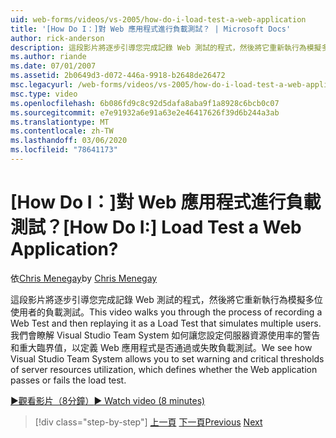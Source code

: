 ```yaml
---
uid: web-forms/videos/vs-2005/how-do-i-load-test-a-web-application
title: '[How Do I：]對 Web 應用程式進行負載測試？ | Microsoft Docs'
author: rick-anderson
description: 這段影片將逐步引導您完成記錄 Web 測試的程式，然後將它重新執行為模擬多位使用者的負載測試。 我們會看到 Visual Studio 。
ms.author: riande
ms.date: 07/01/2007
ms.assetid: 2b0649d3-d072-446a-9918-b2648de26472
msc.legacyurl: /web-forms/videos/vs-2005/how-do-i-load-test-a-web-application
msc.type: video
ms.openlocfilehash: 6b086fd9c8c92d5dafa8aba9f1a8928c6bcb0c07
ms.sourcegitcommit: e7e91932a6e91a63e2e46417626f39d6b244a3ab
ms.translationtype: MT
ms.contentlocale: zh-TW
ms.lasthandoff: 03/06/2020
ms.locfileid: "78641173"
---
```

# <a name="how-do-i-load-test-a-web-application"></a><span data-ttu-id="186ab-105">[How Do I：]對 Web 應用程式進行負載測試？</span><span class="sxs-lookup"><span data-stu-id="186ab-105">[How Do I:] Load Test a Web Application?</span></span>

<span data-ttu-id="186ab-106">依[Chris Menegay](https://twitter.com/CMenegay)</span><span class="sxs-lookup"><span data-stu-id="186ab-106">by [Chris Menegay](https://twitter.com/CMenegay)</span></span>

<span data-ttu-id="186ab-107">這段影片將逐步引導您完成記錄 Web 測試的程式，然後將它重新執行為模擬多位使用者的負載測試。</span><span class="sxs-lookup"><span data-stu-id="186ab-107">This video walks you through the process of recording a Web Test and then replaying it as a Load Test that simulates multiple users.</span></span> <span data-ttu-id="186ab-108">我們會瞭解 Visual Studio Team System 如何讓您設定伺服器資源使用率的警告和重大臨界值，以定義 Web 應用程式是否通過或失敗負載測試。</span><span class="sxs-lookup"><span data-stu-id="186ab-108">We see how Visual Studio Team System allows you to set warning and critical thresholds of server resources utilization, which defines whether the Web application passes or fails the load test.</span></span>

[<span data-ttu-id="186ab-109">&#9654;觀看影片（8分鐘）</span><span class="sxs-lookup"><span data-stu-id="186ab-109">&#9654; Watch video (8 minutes)</span></span>](https://channel9.msdn.com/Blogs/ASP-NET-Site-Videos/how-do-i-load-test-a-web-application)

> [!div class="step-by-step"]
> <span data-ttu-id="186ab-110">[上一頁](how-do-i-practice-test-driven-development.md)
> [下一頁](how-do-i-tune-web-application-performance-with-profiling.md)</span><span class="sxs-lookup"><span data-stu-id="186ab-110">[Previous](how-do-i-practice-test-driven-development.md)
[Next](how-do-i-tune-web-application-performance-with-profiling.md)</span></span>
